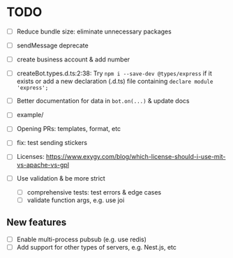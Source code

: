 # TODO

- [ ] Reduce bundle size: eliminate unnecessary packages
- [ ] sendMessage deprecate
- [ ] create business account & add number
- [ ] createBot.types.d.ts:2:38: Try `npm i --save-dev @types/express` if it exists or add a new declaration (.d.ts) file containing `declare module 'express';`
- [ ] Better documentation for data in `bot.on(...)` & update docs

- [ ] example/
- [ ] Opening PRs: templates, format, etc
- [ ] fix: test sending stickers
- [ ] Licenses: https://www.exygy.com/blog/which-license-should-i-use-mit-vs-apache-vs-gpl
- [ ] Use validation & be more strict
  - [ ] comprehensive tests: test errors & edge cases
  - [ ] validate function args, e.g. use joi

## New features

- [ ] Enable multi-process pubsub (e.g. use redis)
- [ ] Add support for other types of servers, e.g. Nest.js, etc
